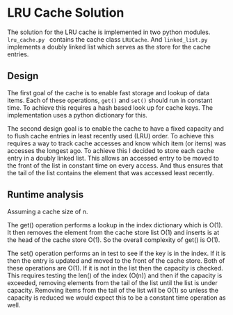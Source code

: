 # LRU Cache Solution

The solution for the LRU cache is implemented in two python modules.
`lru_cache.py ` contains the cache class `LRUCache`. And `linked_list.py`
implements a doubly linked list which serves as the store for the cache
entries.

## Design

The first goal of the cache is to enable fast storage and lookup of data
items. Each of these operations, `get()` and `set()` should run in constant
time. To achieve this requires a hash based look up for cache keys. The
implementation uses a python dictionary for this.

The second design goal is to enable the cache to have a fixed capacity and to
flush cache entries in least recently used (LRU) order. To achieve this
requires a way to track cache accesses and know which item (or items) was
accesses the longest ago. To achieve this I decided to store each cache entry
in a doubly linked list. This allows an accessed entry to be moved to the
front of the list in constant time on every access. And thus ensures that the
tail of the list contains the element that was accessed least recently.

## Runtime analysis

Assuming a cache size of n.

The get() operation performs a lookup in the index dictionary which is O(1).
It then removes the element from the cache store list O(1) and inserts is at
the head of the cache store O(1). So the overall complexity of get() is O(1).

The set() operation performs an in test to see if the key is in the index. If
it is then the entry is updated and moved to the front of the cache store.
Both of these operations are O(1). If it is not in the list then the capacity
is checked. This requires testing the len() of the index (O(n)) and then if
the capacity is exceeded, removing elements from the tail of the list until
the list is under capacity. Removing items from the tail of the list will be
O(1) so unless the capacity is reduced we would expect this to be a constant
time operation as well.
